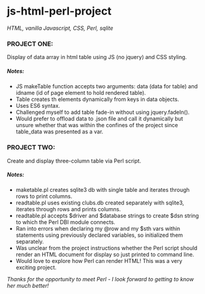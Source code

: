 # js-html-perl-project
*HTML, vanilla Javascript, CSS, Perl, sqlite*

### PROJECT ONE:
Display of data array in html table using JS (no jquery) and CSS styling.
##### Notes:  
* JS makeTable function accepts two arguments:  data (data for table) and idname (id of page element to hold rendered table).
* Table creates th elements dynamically from keys in data objects.
* Uses ES6 syntax.
* Challenged myself to add table fade-in without using jquery.fadeIn().
* Would prefer to offload data to .json file and call it dynamically but unsure whether that was within the confines of the project since table_data was presented as a var.

### PROJECT TWO:
Create and display three-column table via Perl script.
##### Notes:
* maketable.pl creates sqlite3 db with single table and iterates through rows to print columns.
* readtable.pl uses existing clubs.db created separately with sqlite3, iterates through rows and prints columns.
* readtable.pl accepts $driver and $database strings to create $dsn string to which the Perl DBI module connects.
* Ran into errors when declaring my @row and my $sth vars within statements using previously declared variables, so initialized them separately. 
* Was unclear from the project instructions whether the Perl script should render an HTML document for display so just printed to command line.
* Would love to explore how Perl can render HTML!  This was a very exciting project.

*Thanks for the opportunity to meet Perl - I look forward to getting to know her much better!*

